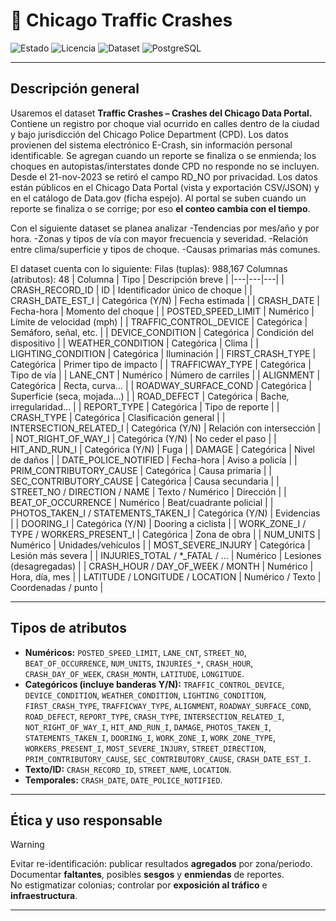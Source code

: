 # 🚦 Chicago Traffic Crashes 

![Estado](https://img.shields.io/badge/status-en_progreso-blue)
![Licencia](https://img.shields.io/badge/licencia-MIT-green)
![Dataset](https://img.shields.io/badge/dataset-Chicago_Data_Portal-black)
![PostgreSQL](https://img.shields.io/badge/PostgreSQL-16.x-316192)

---
## Descripción general
Usaremos el dataset **Traffic Crashes – Crashes del Chicago Data Portal.** Contiene un registro por choque vial ocurrido en calles dentro de la ciudad y bajo jurisdicción del Chicago Police Department (CPD). Los datos provienen del sistema electrónico E-Crash, sin información personal identificable. Se agregan cuando un reporte se finaliza o se enmienda; los choques en autopistas/interstates donde CPD no responde no se incluyen. Desde el 21-nov-2023 se retiró el campo RD_NO por privacidad.
Los datos están públicos en el Chicago Data Portal (vista y exportación CSV/JSON) y en el catálogo de Data.gov (ficha espejo). Al portal se suben cuando un reporte se finaliza o se corrige; por eso **el conteo cambia con el tiempo**.

Con el siguiente dataset se planea analizar
-Tendencias por mes/año y por hora.
-Zonas y tipos de vía con mayor frecuencia y severidad.
-Relación entre clima/superficie y tipos de choque.
-Causas primarias más comunes.

El dataset cuenta con lo siguiente:
Filas (tuplas): 988,167
Columnas (atributos): 48
| Columna | Tipo | Descripción breve |
|---|---|---|
| CRASH_RECORD_ID | ID | Identificador único de choque |
| CRASH_DATE_EST_I | Categórica (Y/N) | Fecha estimada |
| CRASH_DATE | Fecha-hora | Momento del choque |
| POSTED_SPEED_LIMIT | Numérico | Límite de velocidad (mph) |
| TRAFFIC_CONTROL_DEVICE | Categórica | Semáforo, señal, etc. |
| DEVICE_CONDITION | Categórica | Condición del dispositivo |
| WEATHER_CONDITION | Categórica | Clima |
| LIGHTING_CONDITION | Categórica | Iluminación |
| FIRST_CRASH_TYPE | Categórica | Primer tipo de impacto |
| TRAFFICWAY_TYPE | Categórica | Tipo de vía |
| LANE_CNT | Numérico | Número de carriles |
| ALIGNMENT | Categórica | Recta, curva… |
| ROADWAY_SURFACE_COND | Categórica | Superficie (seca, mojada…) |
| ROAD_DEFECT | Categórica | Bache, irregularidad… |
| REPORT_TYPE | Categórica | Tipo de reporte |
| CRASH_TYPE | Categórica | Clasificación general |
| INTERSECTION_RELATED_I | Categórica (Y/N) | Relación con intersección |
| NOT_RIGHT_OF_WAY_I | Categórica (Y/N) | No ceder el paso |
| HIT_AND_RUN_I | Categórica (Y/N) | Fuga |
| DAMAGE | Categórica | Nivel de daños |
| DATE_POLICE_NOTIFIED | Fecha-hora | Aviso a policía |
| PRIM_CONTRIBUTORY_CAUSE | Categórica | Causa primaria |
| SEC_CONTRIBUTORY_CAUSE | Categórica | Causa secundaria |
| STREET_NO / DIRECTION / NAME | Texto / Numérico | Dirección |
| BEAT_OF_OCCURRENCE | Numérico | Beat/cuadrante policial |
| PHOTOS_TAKEN_I / STATEMENTS_TAKEN_I | Categórica (Y/N) | Evidencias |
| DOORING_I | Categórica (Y/N) | Dooring a ciclista |
| WORK_ZONE_I / TYPE / WORKERS_PRESENT_I | Categórica | Zona de obra |
| NUM_UNITS | Numérico | Unidades/vehículos |
| MOST_SEVERE_INJURY | Categórica | Lesión más severa |
| INJURIES_TOTAL / *_FATAL / … | Numérico | Lesiones (desagregadas) |
| CRASH_HOUR / DAY_OF_WEEK / MONTH | Numérico | Hora, día, mes |
| LATITUDE / LONGITUDE / LOCATION | Numérico / Texto | Coordenadas / punto |

</details>

---

## Tipos de atributos
- **Numéricos:** `POSTED_SPEED_LIMIT`, `LANE_CNT`, `STREET_NO`, `BEAT_OF_OCCURRENCE`, `NUM_UNITS`, `INJURIES_*`, `CRASH_HOUR`, `CRASH_DAY_OF_WEEK`, `CRASH_MONTH`, `LATITUDE`, `LONGITUDE`.
- **Categóricos (incluye banderas Y/N):** `TRAFFIC_CONTROL_DEVICE`, `DEVICE_CONDITION`, `WEATHER_CONDITION`, `LIGHTING_CONDITION`, `FIRST_CRASH_TYPE`, `TRAFFICWAY_TYPE`, `ALIGNMENT`, `ROADWAY_SURFACE_COND`, `ROAD_DEFECT`, `REPORT_TYPE`, `CRASH_TYPE`, `INTERSECTION_RELATED_I`, `NOT_RIGHT_OF_WAY_I`, `HIT_AND_RUN_I`, `DAMAGE`, `PHOTOS_TAKEN_I`, `STATEMENTS_TAKEN_I`, `DOORING_I`, `WORK_ZONE_I`, `WORK_ZONE_TYPE`, `WORKERS_PRESENT_I`, `MOST_SEVERE_INJURY`, `STREET_DIRECTION`, `PRIM_CONTRIBUTORY_CAUSE`, `SEC_CONTRIBUTORY_CAUSE`, `CRASH_DATE_EST_I`.
- **Texto/ID:** `CRASH_RECORD_ID`, `STREET_NAME`, `LOCATION`.
- **Temporales:** `CRASH_DATE`, `DATE_POLICE_NOTIFIED`.

---
## Ética y uso responsable
> [!WARNING]
> Evitar re-identificación: publicar resultados **agregados** por zona/periodo.  
> Documentar **faltantes**, posibles **sesgos** y **enmiendas** de reportes.  
> No estigmatizar colonias; controlar por **exposición al tráfico** e **infraestructura**.

---
